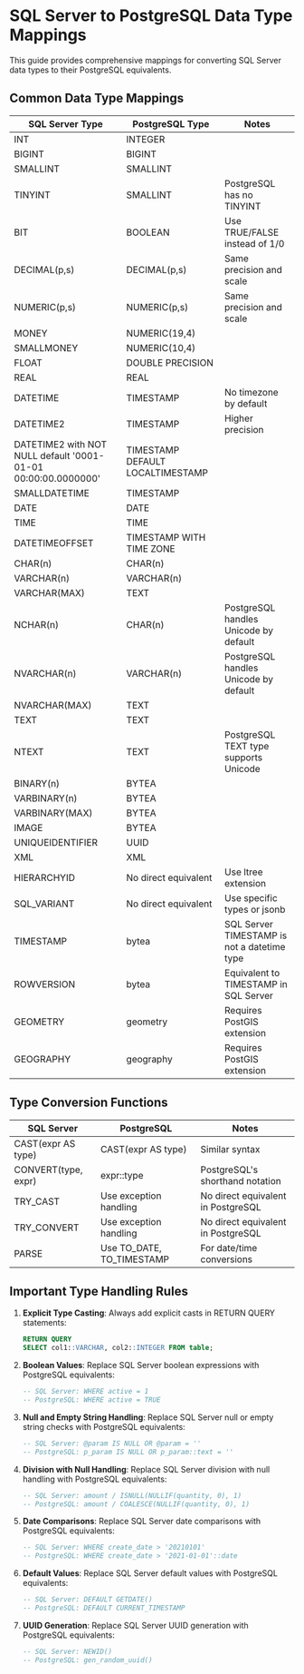 # SQL Server to PostgreSQL Data Type Mappings

This guide provides comprehensive mappings for converting SQL Server data types to their PostgreSQL equivalents.

## Common Data Type Mappings

| SQL Server Type | PostgreSQL Type | Notes |
|----------------|----------------|-------|
| INT | INTEGER | |
| BIGINT | BIGINT | |
| SMALLINT | SMALLINT | |
| TINYINT | SMALLINT | PostgreSQL has no TINYINT |
| BIT | BOOLEAN | Use TRUE/FALSE instead of 1/0 |
| DECIMAL(p,s) | DECIMAL(p,s) | Same precision and scale |
| NUMERIC(p,s) | NUMERIC(p,s) | Same precision and scale |
| MONEY | NUMERIC(19,4) | |
| SMALLMONEY | NUMERIC(10,4) | |
| FLOAT | DOUBLE PRECISION | |
| REAL | REAL | |
| DATETIME | TIMESTAMP | No timezone by default |
| DATETIME2 | TIMESTAMP | Higher precision |
| DATETIME2 with NOT NULL default '0001-01-01 00:00:00.0000000' | TIMESTAMP DEFAULT LOCALTIMESTAMP | |
| SMALLDATETIME | TIMESTAMP | |
| DATE | DATE | |
| TIME | TIME | |
| DATETIMEOFFSET | TIMESTAMP WITH TIME ZONE | |
| CHAR(n) | CHAR(n) | |
| VARCHAR(n) | VARCHAR(n) | |
| VARCHAR(MAX) | TEXT | |
| NCHAR(n) | CHAR(n) | PostgreSQL handles Unicode by default |
| NVARCHAR(n) | VARCHAR(n) | PostgreSQL handles Unicode by default |
| NVARCHAR(MAX) | TEXT | |
| TEXT | TEXT | |
| NTEXT | TEXT | PostgreSQL TEXT type supports Unicode |
| BINARY(n) | BYTEA | |
| VARBINARY(n) | BYTEA | |
| VARBINARY(MAX) | BYTEA | |
| IMAGE | BYTEA | |
| UNIQUEIDENTIFIER | UUID | |
| XML | XML | |
| HIERARCHYID | No direct equivalent | Use ltree extension |
| SQL_VARIANT | No direct equivalent | Use specific types or jsonb |
| TIMESTAMP | bytea | SQL Server TIMESTAMP is not a datetime type |
| ROWVERSION | bytea | Equivalent to TIMESTAMP in SQL Server |
| GEOMETRY | geometry | Requires PostGIS extension |
| GEOGRAPHY | geography | Requires PostGIS extension |

## Type Conversion Functions

| SQL Server | PostgreSQL | Notes |
|------------|------------|-------|
| CAST(expr AS type) | CAST(expr AS type) | Similar syntax |
| CONVERT(type, expr) | expr::type | PostgreSQL's shorthand notation |
| TRY_CAST | Use exception handling | No direct equivalent in PostgreSQL |
| TRY_CONVERT | Use exception handling | No direct equivalent in PostgreSQL |
| PARSE | Use TO_DATE, TO_TIMESTAMP | For date/time conversions |

## Important Type Handling Rules

1. **Explicit Type Casting**: Always add explicit casts in RETURN QUERY statements:
   ```sql
   RETURN QUERY
   SELECT col1::VARCHAR, col2::INTEGER FROM table;
   ```

2. **Boolean Values**: Replace SQL Server boolean expressions with PostgreSQL equivalents:
   ```sql
   -- SQL Server: WHERE active = 1
   -- PostgreSQL: WHERE active = TRUE
   ```

3. **Null and Empty String Handling**: Replace SQL Server null or empty string checks with PostgreSQL equivalents:
   ```sql
   -- SQL Server: @param IS NULL OR @param = ''
   -- PostgreSQL: p_param IS NULL OR p_param::text = ''
   ```

4. **Division with Null Handling**: Replace SQL Server division with null handling with PostgreSQL equivalents:
   ```sql
   -- SQL Server: amount / ISNULL(NULLIF(quantity, 0), 1)
   -- PostgreSQL: amount / COALESCE(NULLIF(quantity, 0), 1)
   ```

5. **Date Comparisons**: Replace SQL Server date comparisons with PostgreSQL equivalents:
   ```sql
   -- SQL Server: WHERE create_date > '20210101'
   -- PostgreSQL: WHERE create_date > '2021-01-01'::date
   ```

6. **Default Values**: Replace SQL Server default values with PostgreSQL equivalents:
   ```sql
   -- SQL Server: DEFAULT GETDATE()
   -- PostgreSQL: DEFAULT CURRENT_TIMESTAMP
   ```

7. **UUID Generation**: Replace SQL Server UUID generation with PostgreSQL equivalents:
   ```sql
   -- SQL Server: NEWID()
   -- PostgreSQL: gen_random_uuid()
   ```
